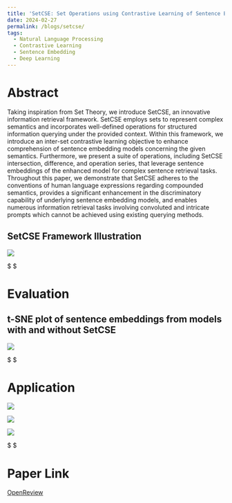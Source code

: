 ```yaml
---
title: 'SetCSE: Set Operations using Contrastive Learning of Sentence Embeddings'
date: 2024-02-27
permalink: /blogs/setcse/
tags:
  - Natural Language Processing
  - Contrastive Learning
  - Sentence Embedding
  - Deep Learning
---
```


Abstract
======
Taking inspiration from Set Theory, we introduce SetCSE, an innovative information retrieval framework. SetCSE employs sets to represent complex semantics and incorporates well-defined operations for structured information querying under the provided context. Within this framework, we introduce an inter-set contrastive learning objective to enhance comprehension of sentence embedding models concerning the given semantics. Furthermore, we present a suite of operations, including SetCSE intersection, difference, and operation series, that leverage sentence embeddings of the enhanced model for complex sentence retrieval tasks. Throughout this paper, we demonstrate that SetCSE adheres to the conventions of human language expressions regarding compounded semantics, provides a significant enhancement in the discriminatory capability of underlying sentence embedding models, and enables numerous information retrieval tasks involving convoluted and intricate prompts which cannot be achieved using existing querying methods.


SetCSE Framework Illustration
------
![](/mysite/images/setcse/flowchart.png)

$ $

Evaluation
======

t-SNE plot of sentence embeddings from models with and without SetCSE
------
![](/mysite/images/setcse/batch2_AGT.png)

$ $

Application
======

![](/mysite/images/setcse/ESG.png)

![](/mysite/images/setcse/Active_Learning.png)

![](/mysite/images/setcse/NTD.png)


$ $

Paper Link
======

[OpenReview](https://openreview.net/pdf?id=zEHGSN8Hy8)
